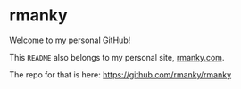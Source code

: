 # rmanky

Welcome to my personal GitHub!

This `README` also belongs to my personal site, [rmanky.com](https://www.rmanky.com).

The repo for that is here: https://github.com/rmanky/rmanky

